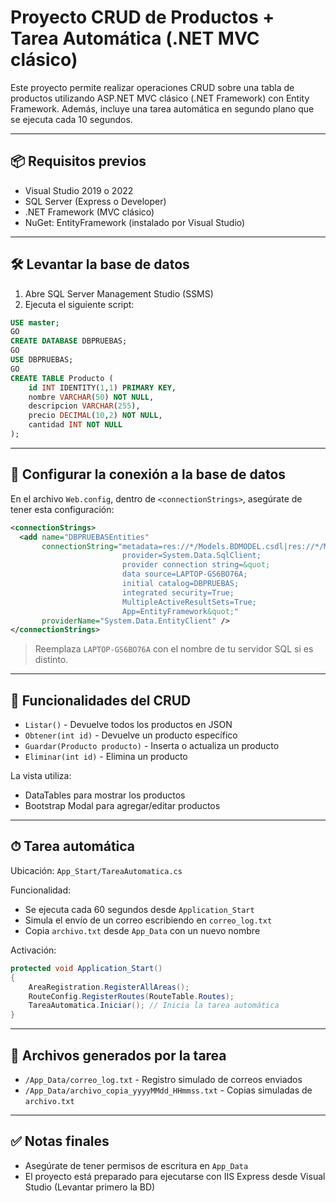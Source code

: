 # Proyecto CRUD de Productos + Tarea Automática (.NET MVC clásico)

Este proyecto permite realizar operaciones CRUD sobre una tabla de productos utilizando ASP.NET MVC clásico (.NET Framework) con Entity Framework. Además, incluye una tarea automática en segundo plano que se ejecuta cada 10 segundos.

---

## 📦 Requisitos previos

- Visual Studio 2019 o 2022
- SQL Server (Express o Developer)
- .NET Framework (MVC clásico)
- NuGet: EntityFramework (instalado por Visual Studio)

---

## 🛠️ Levantar la base de datos

1. Abre SQL Server Management Studio (SSMS)
2. Ejecuta el siguiente script:

```sql
USE master;
GO
CREATE DATABASE DBPRUEBAS;
GO
USE DBPRUEBAS;
GO
CREATE TABLE Producto (
    id INT IDENTITY(1,1) PRIMARY KEY,
    nombre VARCHAR(50) NOT NULL,
    descripcion VARCHAR(255),
    precio DECIMAL(10,2) NOT NULL,
    cantidad INT NOT NULL
);
```

---

## 🔌 Configurar la conexión a la base de datos

En el archivo `Web.config`, dentro de `<connectionStrings>`, asegúrate de tener esta configuración:

```xml
<connectionStrings>
  <add name="DBPRUEBASEntities"
       connectionString="metadata=res://*/Models.BDMODEL.csdl|res://*/Models.BDMODEL.ssdl|res://*/Models.BDMODEL.msl;
                         provider=System.Data.SqlClient;
                         provider connection string=&quot;
                         data source=LAPTOP-GS6BO76A;
                         initial catalog=DBPRUEBAS;
                         integrated security=True;
                         MultipleActiveResultSets=True;
                         App=EntityFramework&quot;"
       providerName="System.Data.EntityClient" />
</connectionStrings>
```

> Reemplaza `LAPTOP-GS6BO76A` con el nombre de tu servidor SQL si es distinto.

---

## 🔧 Funcionalidades del CRUD

- `Listar()` - Devuelve todos los productos en JSON
- `Obtener(int id)` - Devuelve un producto específico
- `Guardar(Producto producto)` - Inserta o actualiza un producto
- `Eliminar(int id)` - Elimina un producto

La vista utiliza:
- DataTables para mostrar los productos
- Bootstrap Modal para agregar/editar productos

---

## ⏱ Tarea automática

Ubicación: `App_Start/TareaAutomatica.cs`

Funcionalidad:
- Se ejecuta cada 60 segundos desde `Application_Start`
- Simula el envío de un correo escribiendo en `correo_log.txt`
- Copia `archivo.txt` desde `App_Data` con un nuevo nombre

Activación:

```csharp
protected void Application_Start()
{
    AreaRegistration.RegisterAllAreas();
    RouteConfig.RegisterRoutes(RouteTable.Routes);
    TareaAutomatica.Iniciar(); // Inicia la tarea automática
}
```

---

## 📁 Archivos generados por la tarea

- `/App_Data/correo_log.txt` - Registro simulado de correos enviados
- `/App_Data/archivo_copia_yyyyMMdd_HHmmss.txt` - Copias simuladas de `archivo.txt`

---

## ✅ Notas finales

- Asegúrate de tener permisos de escritura en `App_Data`
- El proyecto está preparado para ejecutarse con IIS Express desde Visual Studio (Levantar primero la BD)

